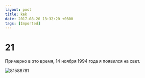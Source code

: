 ```yaml
---
layout: post
title: kek
date: 2017-08-20 13:32:20 +0300
tags: [Imported]
---
```

# 21

Примерно в это время, 14 ноября 1994 года я появился на свет. 

![81588781](https://vlaim.s3.amazonaws.com/uploads/2015/11/81588781.jpg)